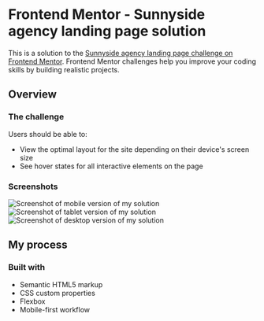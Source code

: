 # Frontend Mentor - Sunnyside agency landing page solution

This is a solution to the [Sunnyside agency landing page challenge on Frontend Mentor](https://www.frontendmentor.io/challenges/sunnyside-agency-landing-page-7yVs3B6ef). Frontend Mentor challenges help you improve your coding skills by building realistic projects.

## Overview

### The challenge

Users should be able to:

- View the optimal layout for the site depending on their device's screen size
- See hover states for all interactive elements on the page

### Screenshots

![Screenshot of mobile version of my solution](.mobile.png)
![Screenshot of tablet version of my solution](.tablet.png)
![Screenshot of desktop version of my solution](.desktop.png)

## My process

### Built with

- Semantic HTML5 markup
- CSS custom properties
- Flexbox
- Mobile-first workflow
